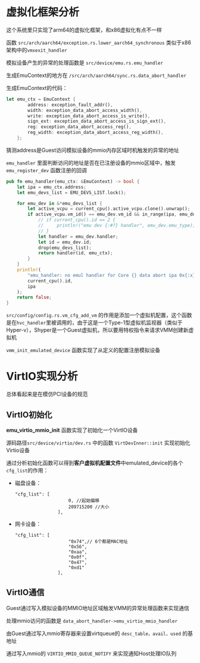 # 虚拟化框架分析



这个系统里只实现了arm64的虚拟化框架，和x86虚拟化有点不一样

函数 `src/arch/aarch64/exception.rs.lower_aarch64_synchronous` 类似于x86架构中的`vmxexit_handler`



模拟设备产生的异常的处理函数是 `src/device/emu.rs.emu_handler` 

生成EmuContext的地方在 `/src/arch/aarch64/sync.rs.data_abort_handler` 

生成EmuContext的代码：

```rust
let emu_ctx = EmuContext {
        address: exception_fault_addr(),
        width: exception_data_abort_access_width(),
        write: exception_data_abort_access_is_write(),
        sign_ext: exception_data_abort_access_is_sign_ext(),
        reg: exception_data_abort_access_reg(),
        reg_width: exception_data_abort_access_reg_width(),
    };
```

猜测address是Guest访问模拟设备的mmio内存区域时机触发的异常的地址

`emu_handler` 里面判断访问的地址是否在已注册设备的mmio区域中，触发 `emu_register_dev` 函数注册的回调

```rust
pub fn emu_handler(emu_ctx: &EmuContext) -> bool {
    let ipa = emu_ctx.address;
    let emu_devs_list = EMU_DEVS_LIST.lock();

    for emu_dev in &*emu_devs_list {
        let active_vcpu = current_cpu().active_vcpu.clone().unwrap();
        if active_vcpu.vm_id() == emu_dev.vm_id && in_range(ipa, emu_dev.ipa, emu_dev.size - 1) {
            // if current_cpu().id == 2 {
            //     println!("emu dev {:#?} handler", emu_dev.emu_type);
            // }
            let handler = emu_dev.handler;
            let id = emu_dev.id;
            drop(emu_devs_list);
            return handler(id, emu_ctx);
        }
    }
    println!(
        "emu_handler: no emul handler for Core {} data abort ipa 0x{:x}",
        current_cpu().id,
        ipa
    );
    return false;
}
```



`src/config/config.rs.vm_cfg_add_vm` 的作用是添加一个虚拟机配置，这个函数是在`hvc_handler`里被调用的，由于这是一个Type-1型虚拟机监视器（类似于Hyper-v），Shyper是一个Guest虚拟机，所以要用特权指令来请求VMM创建新虚拟机

`vmm_init_emulated_device` 函数实现了从定义的配置注册模拟设备



# VirtIO实现分析

总体看起来是在模仿PCI设备的规范

## VirtIO初始化

**emu_virtio_mmio_init** 函数实现了初始化一个VirtIO设备



源码路径`src/device/virtio/dev.rs` 中的函数 `VirtDevInner::init` 实现初始化Virtio设备

通过分析初始化函数可以得到**客户虚拟机配置文件**中emulated_device的各个`cfg_list`的作用：

- 磁盘设备：

  ```
  "cfg_list": [
                      0, //起始偏移
                      209715200 //大小
                  ],
  ```

- 网卡设备：

  ```
  "cfg_list": [
                      "0x74",// 6个都是MAC地址
                      "0x56",
                      "0xaa",
                      "0x0f",
                      "0x47",
                      "0xd1"
                  ],
  ```



## VirtIO通信



Guest通过写入模拟设备的MMIO地址区域触发VMM的异常处理函数来实现通信

处理mmio访问的函数是 `data_abort_handler->emu_virtio_mmio_handler`

由Guest通过写入mmio寄存器来设置virtqueue的 `desc_table，avail，used` 的基地址

通过写入mmio的 `VIRTIO_MMIO_QUEUE_NOTIFY` 来实现通知Host处理IO队列



























